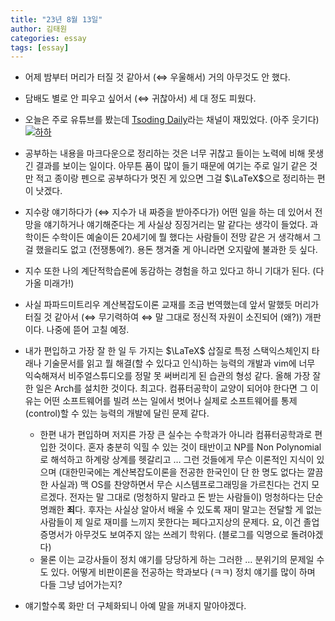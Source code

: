```yaml
---
title: "23년 8월 13일"
author: 김태원
categories: essay
tags: [essay]
---
```


- 어제 밤부터 머리가 터질 것 같아서 ($\Leftrightarrow$ 우울해서) 거의 아무것도
안 했다. 
- 담배도 별로 안 피우고 싶어서 ($\Leftrightarrow$ 귀찮아서) 세 대 정도 피웠다.
- 오늘은 주로 유튜브를 봤는데 [Tsoding Daily](https://www.youtube.com/@TsodingDaily)라는 채널이 재밌었다. (아주 웃기다)
    [![하하](http://img.youtube.com/vi/Z6U3dM2P8qw/0.jpg)](https://www.youtube.com/watch?v=Z6U3dM2P8qw)

- 공부하는 내용을 마크다운으로 정리하는 것은 너무 귀찮고 들이는 노력에 비해 못생긴 결과를 보이는 일이다. 아무튼 품이 많이 들기 때문에 여기는 주로 일기 같은 것만 적고 종이랑 펜으로 공부하다가 멋진 게 있으면 그걸 $\LaTeX$으로 정리하는 편이 낫겠다.
- 지수랑 얘기하다가 ($\Leftrightarrow$ 지수가 내 짜증을 받아주다가) 어떤 일을 하는 데 있어서 전망을 얘기하거나 얘기해준다는 게 사실상 징징거리는 말 같다는 생각이 들었다. 과학이든 수학이든 예술이든 20세기에 뭘 했다는 사람들이 전망 같은 거 생각해서 그걸 했을리도 없고 (전쟁통에?). 용돈 챙겨줄 게 아니라면 오지랖에 불과한 듯 싶다. 
- 지수 또한 나의 계단적학습론에 동감하는 경험을 하고 있다고 하니 기대가 된다. (다가올 미래가!)
- 사실 파파드미트리우 계산복잡도이론 교재를 조금 번역했는데 앞서 말했듯 머리가 터질 것 같아서 ($\Leftrightarrow$ 무기력하여 $\Leftrightarrow$ 말 그대로 정신적 자원이 소진되어 (왜?)) 개판이다. 나중에 뜯어 고칠 예정.
- 내가 편입하고 가장 잘 한 일 두 가지는 $\LaTeX$ 삽질로 특정 스택익스체인지 타래나 기술문서를 읽고 뭘 해결(할 수 있다고 인식)하는 능력의 개발과 vim에 너무 익숙해져서 비주얼스튜디오를 정말 못 써버리게 된 습관의 형성 같다. 올해 가장 잘 한 일은 Arch를 설치한 것이다. 최고다. 컴퓨터공학이 교양이 되어야 한다면 그 이유는 어떤 소프트웨어를 빌려 쓰는 일에서 벗어나 실제로 소프트웨어를 통제(control)할 수 있는 능력의 개발에 달린 문제 같다.
    - 한편 내가 편입하며 저지른 가장 큰 실수는 수학과가 아니라 컴퓨터공학과로 편입한 것이다. 혼자 충분히 익힐 수 있는 것이 태반이고 NP를 Non Polynomial로 해석하고 하계랑 상계를 헷갈리고 $\ldots$ 그런 것들에게 무슨 이론적인 지식이 있으며 (대한민국에는 계산복잡도이론을 전공한 한국인이 단 한 명도 없다는 깔끔한 사실과) 맥 OS를 찬양하면서 무슨 시스템프로그래밍을 가르친다는 건지 모르겠다. 전자는 말 그대로 (멍청하지 말라고 돈 받는 사람들이) 멍청하다는 단순 명쾌한 **죄**다. 후자는 사실상 알아서 배울 수 있도록 재미 말고는 전달할 게 없는 사람들이 제 일로 재미를 느끼지 못한다는 페다고지상의 문제다. 요, 이건 졸업증명서가 아무것도 보여주지 않는 쓰레기 학위다. (블로그를 익명으로 돌려야겠다)
    - 물론 이는 교강사들이 정치 얘기를 당당하게 하는 그러한 $\ldots$ 분위기의 문제일 수도 있다. 어떻게 비판이론을 전공하는 학과보다 (ㅋㅋ) 정치 얘기를 많이 하며 다들 그냥 넘어가는지?
- 얘기할수록 화만 더 구체화되니 아예 말을 꺼내지 말아야겠다.
